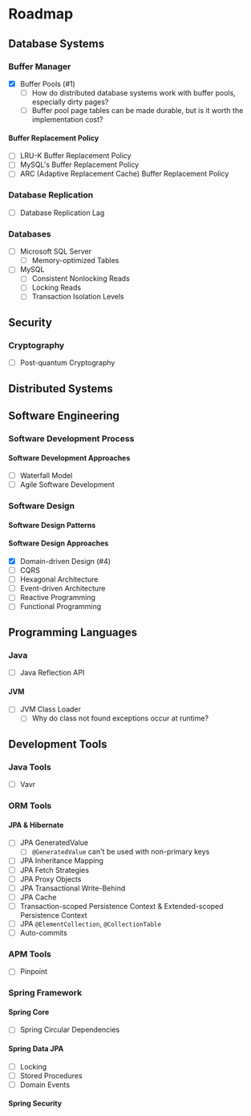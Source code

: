# Roadmap

## Database Systems

### Buffer Manager

- [x] Buffer Pools (#1)
  - [ ] How do distributed database systems work with buffer pools, especially dirty pages?
  - [ ] Buffer pool page tables can be made durable, but is it worth the implementation cost?

#### Buffer Replacement Policy

- [ ] LRU-K Buffer Replacement Policy
- [ ] MySQL's Buffer Replacement Policy
- [ ] ARC (Adaptive Replacement Cache) Buffer Replacement Policy

### Database Replication

- [ ] Database Replication Lag

### Databases

- [ ] Microsoft SQL Server
  - [ ] Memory-optimized Tables
- [ ] MySQL
  - [ ] Consistent Nonlocking Reads
  - [ ] Locking Reads
  - [ ] Transaction Isolation Levels

## Security

### Cryptography

- [ ] Post-quantum Cryptography

## Distributed Systems

## Software Engineering

### Software Development Process

#### Software Development Approaches

- [ ] Waterfall Model
- [ ] Agile Software Development

### Software Design

#### Software Design Patterns

#### Software Design Approaches

- [x] Domain-driven Design (#4)
- [ ] CQRS
- [ ] Hexagonal Architecture
- [ ] Event-driven Architecture
- [ ] Reactive Programming
- [ ] Functional Programming

## Programming Languages

### Java

- [ ] Java Reflection API

#### JVM

- [ ] JVM Class Loader
  - [ ] Why do class not found exceptions occur at runtime?

## Development Tools

### Java Tools

- [ ] Vavr

### ORM Tools

#### JPA & Hibernate

- [ ] JPA GeneratedValue
  - [ ] `@GeneratedValue` can't be used with non-primary keys
- [ ] JPA Inheritance Mapping
- [ ] JPA Fetch Strategies
- [ ] JPA Proxy Objects
- [ ] JPA Transactional Write-Behind
- [ ] JPA Cache
- [ ] Transaction-scoped Persistence Context & Extended-scoped Persistence Context
- [ ] JPA `@ElementCollection`, `@CollectionTable`
- [ ] Auto-commits

### APM Tools

- [ ] Pinpoint

### Spring Framework

#### Spring Core

- [ ] Spring Circular Dependencies

#### Spring Data JPA

- [ ] Locking
- [ ] Stored Procedures
- [ ] Domain Events

#### Spring Security
